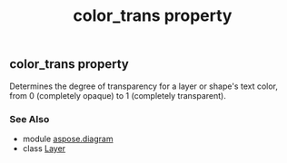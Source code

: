 ﻿---
title: color_trans property
second_title: Aspose.Diagram for Python via .NET API References
description: 
type: docs
weight: 50
url: /python-net/aspose.diagram/layer/color_trans/
is_root: false
---

## color_trans property


Determines the degree of transparency for a layer or shape's text color, from 0 (completely opaque) to 1 (completely transparent).

### See Also
* module [aspose.diagram](../../)
* class [Layer](/diagram/python-net/aspose.diagram/layer)
